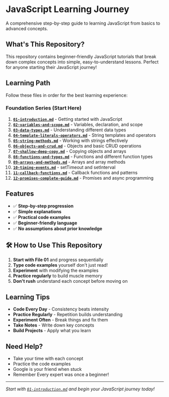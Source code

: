 # JavaScript Learning Journey

A comprehensive step-by-step guide to learning JavaScript from basics to advanced concepts.

## What's This Repository?

This repository contains beginner-friendly JavaScript tutorials that break down complex concepts into simple, easy-to-understand lessons. Perfect for anyone starting their JavaScript journey!

## Learning Path

Follow these files in order for the best learning experience:

### Foundation Series (Start Here)

1. **[`01-introduction.md`](01-introduction.md)** - Getting started with JavaScript
2. **[`02-variables-and-scope.md`](02-variables-and-scope.md)** - Variables, declaration, and scope
3. **[`03-data-types.md`](03-data-types.md)** - Understanding different data types
4. **[`04-template-literals-operators.md`](04-template-literals-operators.md)** - String templates and operators
5. **[`05-string-methods.md`](05-string-methods.md)** - Working with strings effectively
6. **[`06-objects-and-crud.md`](06-objects-and-crud.md)** - Objects and basic CRUD operations
7. **[`07-shallow-deep-copy.md`](07-shallow-deep-copy.md)** - Copying objects and arrays
8. **[`08-functions-and-types.md`](08-functions-and-types.md)** - Functions and different function types
9. **[`09-arrays-and-methods.md`](09-arrays-and-methods.md)** - Arrays and array methods
10. **[`10-timing-events.md`](10-timing-events.md)** - setTimeout and setInterval
11. **[`11-callback-functions.md`](11-callback-functions.md)** - Callback functions and patterns
12. **[`12-promises-complete-guide.md`](12-promises-complete-guide.md)** - Promises and async programming


## Features

- ✅ **Step-by-step progression**
- ✅ **Simple explanations**
- ✅ **Practical code examples**
- ✅ **Beginner-friendly language**
- ✅ **No assumptions about prior knowledge**

## 🛠 How to Use This Repository

1. **Start with File 01** and progress sequentially
2. **Type code examples** yourself don't just read!
3. **Experiment** with modifying the examples
4. **Practice regularly** to build muscle memory
5. **Don't rush** understand each concept before moving on

## Learning Tips

- **Code Every Day** - Consistency beats intensity
- **Practice Regularly** - Repetition builds understanding
- **Experiment Often** - Break things and fix them
- **Take Notes** - Write down key concepts
- **Build Projects** - Apply what you learn


## Need Help?

- Take your time with each concept
- Practice the code examples
- Google is your friend when stuck
- Remember Every expert was once a beginner!



---
*Start with [`01-introduction.md`](01-introduction.md) and begin your JavaScript journey today!*